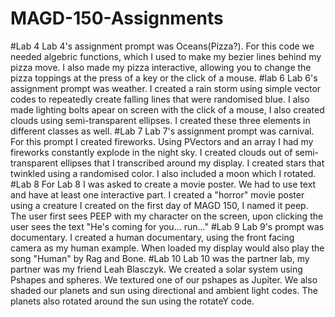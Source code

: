 # MAGD-150-Assignments
#Lab 4
  Lab 4's assignment prompt was Oceans(Pizza?). For this code we needed algebric functions, which I used to make my bezier lines behind my pizza move. I also made my pizza interactive, allowing you to change the pizza toppings at the press of a key or the click of a mouse. 
#lab 6
  Lab 6's assignment prompt was weather. I created a rain storm using simple vector codes to repeatedly create falling lines that were randomised blue. I also made lighting bolts apear on screen with the click of a mouse, I also created clouds using semi-transparent ellipses. I created these three elements in different classes as well. 
#Lab 7
  Lab 7's assignment prompt was carnival. For this prompt I created fireworks. Using PVectors and an array I had my fireworks constantly explode in the night sky. I created clouds out of semi-transparent ellipses that I transcribed around my display. I created stars that twinkled using a randomised color. I also included a moon which I rotated. 
#Lab 8 
  For Lab 8 I was asked to create a movie poster. We had to use text and have at least one interactive part. I created a "horror" movie poster using a creature I created on the first day of MAGD 150, I named it peep. The user first sees PEEP with my character on the screen, upon clicking the user sees the text "He's coming for you... run..."
#Lab 9
  Lab 9's prompt was documentary. I created a human documentary, using the front facing camera as my human example. When loaded my display would also play the song "Human" by Rag and Bone.
#Lab 10
  Lab 10 was the partner lab, my partner was my friend Leah Blasczyk. We created a solar system using Pshapes and spheres. We textured one of our pshapes as Jupiter. We also shaded our planets and sun using directional and ambient light codes. The planets also rotated around the sun using the rotateY code. 
